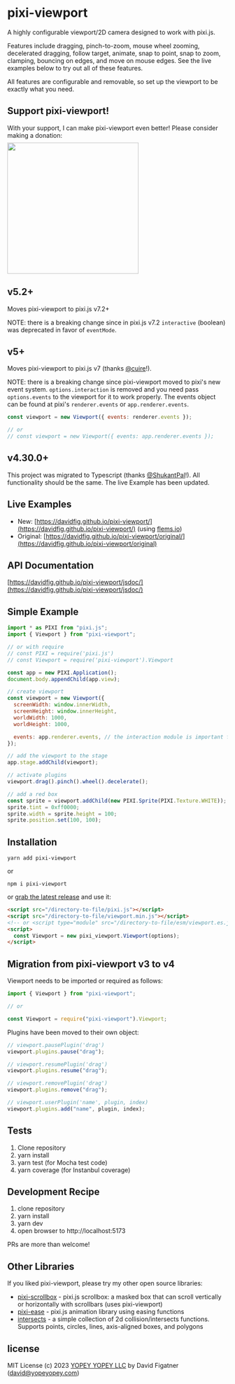 # pixi-viewport

A highly configurable viewport/2D camera designed to work with pixi.js.

Features include dragging, pinch-to-zoom, mouse wheel zooming, decelerated dragging, follow target, animate, snap to point, snap to zoom, clamping, bouncing on edges, and move on mouse edges. See the live examples below to try out all of these features.

All features are configurable and removable, so set up the viewport to be exactly what you need.

## Support pixi-viewport!

With your support, I can make pixi-viewport even better! Please consider making a donation:
<a href="https://opencollective.com/pixi-viewport/donate" target="_blank">
<img src="https://opencollective.com/pixi-viewport/donate/button@2x.png?color=blue" width=300 style="margin-top: 0.5rem; display: block"/>
</a>

## v5.2+

Moves pixi-viewport to pixi.js v7.2+

NOTE: there is a breaking change since in pixi.js v7.2 `interactive` (boolean) was deprecated in favor of `eventMode`.

## v5+

Moves pixi-viewport to pixi.js v7 (thanks [@cuire](https://github.com/cuire)!).

NOTE: there is a breaking change since pixi-viewport moved to pixi's new event system. `options.interaction` is removed and you need pass `options.events` to the viewport for it to work properly. The events object can be found at pixi's `renderer.events` or `app.renderer.events`.

```js
const viewport = new Viewport({ events: renderer.events });

// or
// const viewport = new Viewport({ events: app.renderer.events });
```

## v4.30.0+

This project was migrated to Typescript (thanks [@ShukantPal](https://github.com/ShukantPal)!). All functionality should be the same. The live Example has been updated.

## Live Examples

- New: [https://davidfig.github.io/pixi-viewport/](https://davidfig.github.io/pixi-viewport/) (using [flems.io](https://flems.io))
- Original: [https://davidfig.github.io/pixi-viewport/original/](https://davidfig.github.io/pixi-viewport/original)

## API Documentation

[https://davidfig.github.io/pixi-viewport/jsdoc/](https://davidfig.github.io/pixi-viewport/jsdoc/)

## Simple Example

```js
import * as PIXI from "pixi.js";
import { Viewport } from "pixi-viewport";

// or with require
// const PIXI = require('pixi.js')
// const Viewport = require('pixi-viewport').Viewport

const app = new PIXI.Application();
document.body.appendChild(app.view);

// create viewport
const viewport = new Viewport({
  screenWidth: window.innerWidth,
  screenHeight: window.innerHeight,
  worldWidth: 1000,
  worldHeight: 1000,

  events: app.renderer.events, // the interaction module is important for wheel to work properly when renderer.view is placed or scaled
});

// add the viewport to the stage
app.stage.addChild(viewport);

// activate plugins
viewport.drag().pinch().wheel().decelerate();

// add a red box
const sprite = viewport.addChild(new PIXI.Sprite(PIXI.Texture.WHITE));
sprite.tint = 0xff0000;
sprite.width = sprite.height = 100;
sprite.position.set(100, 100);
```

## Installation

    yarn add pixi-viewport

or

    npm i pixi-viewport

or [grab the latest release](https://github.com/davidfig/pixi-viewport/releases/) and use it:

```html
<script src="/directory-to-file/pixi.js"></script>
<script src="/directory-to-file/viewport.min.js"></script>
<!-- or <script type="module" src="/directory-to-file/esm/viewport.es.js"></script> -->
<script>
  const Viewport = new pixi_viewport.Viewport(options);
</script>
```

## Migration from pixi-viewport v3 to v4

Viewport needs to be imported or required as follows:

```js
import { Viewport } from "pixi-viewport";

// or

const Viewport = require("pixi-viewport").Viewport;
```

Plugins have been moved to their own object:

```js
// viewport.pausePlugin('drag')
viewport.plugins.pause("drag");

// viewport.resumePlugin('drag')
viewport.plugins.resume("drag");

// viewport.removePlugin('drag')
viewport.plugins.remove("drag");

// viewport.userPlugin('name', plugin, index)
viewport.plugins.add("name", plugin, index);
```

## Tests

1. Clone repository
2. yarn install
3. yarn test (for Mocha test code)
4. yarn coverage (for Instanbul coverage)

## Development Recipe

1. clone repository
2. yarn install
3. yarn dev
4. open browser to http://localhost:5173

PRs are more than welcome!

## Other Libraries

If you liked pixi-viewport, please try my other open source libraries:

- [pixi-scrollbox](https://github.com/davidfig/pixi-scrollbox) - pixi.js scrollbox: a masked box that can scroll vertically or horizontally with scrollbars (uses pixi-viewport)
- [pixi-ease](https://github.com/davidfig/pixi-ease) - pixi.js animation library using easing functions
- [intersects](https://github.com/davidfig/intersects) - a simple collection of 2d collision/intersects functions. Supports points, circles, lines, axis-aligned boxes, and polygons

## license

MIT License
(c) 2023 [YOPEY YOPEY LLC](https://yopeyopey.com/) by David Figatner (david@yopeyopey.com)
